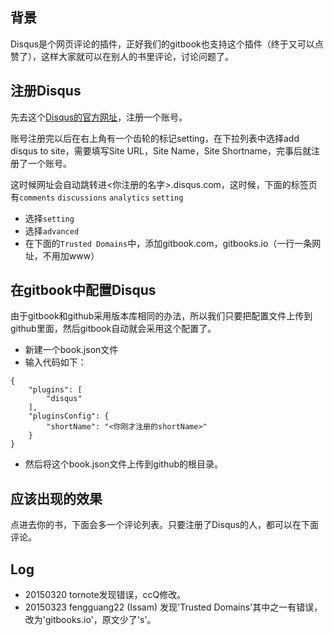 ## 背景
Disqus是个网页评论的插件，正好我们的gitbook也支持这个插件（终于又可以点赞了），这样大家就可以在别人的书里评论，讨论问题了。

## 注册Disqus

先去这个[Disqus的官方网址](https://disqus.com)，注册一个账号。

账号注册完以后在右上角有一个齿轮的标记setting，在下拉列表中选择add disqus to site，需要填写Site URL，Site Name，Site Shortname，完事后就注册了一个账号。

这时候网址会自动跳转进<你注册的名字>.disqus.com，这时候，下面的标签页有`comments` `discussions` `analytics` `setting`

- 选择`setting`
- 选择`advanced`
- 在下面的`Trusted Domains`中，添加gitbook.com，gitbooks.io（一行一条网址，不用加www）

## 在gitbook中配置Disqus

由于gitbook和github采用版本库相同的办法，所以我们只要把配置文件上传到github里面，然后gitbook自动就会采用这个配置了。

- 新建一个book.json文件
- 输入代码如下：

```
{
    "plugins": [
        "disqus"
    ],
    "pluginsConfig": {
        "shortName": "<你刚才注册的shortName>"
    }
}
```
- 然后将这个book.json文件上传到github的根目录。

## 应该出现的效果
点进去你的书，下面会多一个评论列表。只要注册了Disqus的人，都可以在下面评论。

## Log
- 20150320 tornote发现错误，ccQ修改。
- 20150323 fengguang22 (Issam) 发现'Trusted Domains'其中之一有错误，改为'gitbooks.io'，原文少了's'。
